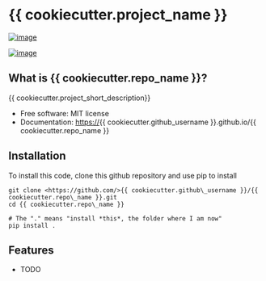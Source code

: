 {{ cookiecutter.project\_name }}
================================

[![image](https://img.shields.io/travis/%7B%7B%20cookiecutter.github_username%20%7D%7D/%7B%7B%20cookiecutter.repo_name%20%7D%7D.svg)](https://travis-ci.org/%7B%7B%20cookiecutter.github_username%20%7D%7D/%7B%7B%20cookiecutter.repo_name%20%7D%7D)

[![image](https://img.shields.io/pypi/v/%7B%7B%20cookiecutter.repo_name%20%7D%7D.svg)](https://pypi.python.org/pypi/%7B%7B%20cookiecutter.repo_name%20%7D%7D)

What is {{ cookiecutter.repo\_name }}?
--------------------------------------

{{ cookiecutter.project\_short\_description}}

-   Free software: MIT license
-   Documentation: <https://>{{ cookiecutter.github\_username }}.github.io/{{ cookiecutter.repo\_name }}

Installation
------------

To install this code, clone this github repository and use pip to install

```
git clone <https://github.com/>{{ cookiecutter.github\_username }}/{{ cookiecutter.repo\_name }}.git 
cd {{ cookiecutter.repo\_name }} 

# The "." means "install *this*, the folder where I am now"
pip install . 
```

Features
--------

-   TODO

